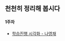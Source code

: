 ## 천천히 정리해 봅시다

#### 1주차
- [학습진행 시각화 - 나영채](https://github.com/lunaB/keras_study/blob/master/01_study.ipynb)

